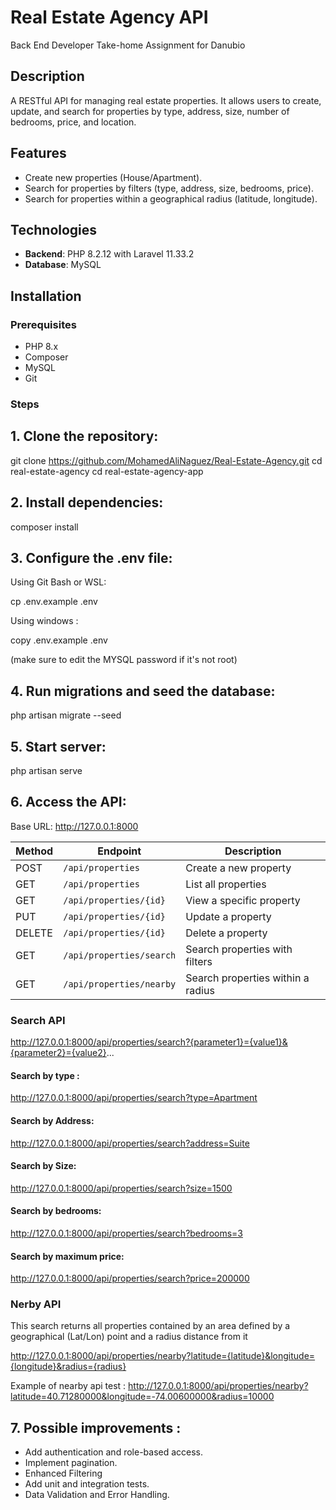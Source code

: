 # Real Estate Agency API 
 Back End Developer Take-home Assignment for Danubio

## Description
A RESTful API for managing real estate properties. It allows users to create, update, and search for properties by type, address, size, number of bedrooms, price, and location.

## Features
- Create new properties (House/Apartment).
- Search for properties by filters (type, address, size, bedrooms, price).
- Search for properties within a geographical radius (latitude, longitude).

## Technologies
- **Backend**: PHP 8.2.12 with Laravel 11.33.2
- **Database**: MySQL

## Installation

### Prerequisites
- PHP 8.x
- Composer
- MySQL
- Git

### Steps
## 1. Clone the repository:  

   git clone https://github.com/MohamedAliNaguez/Real-Estate-Agency.git
   cd real-estate-agency
   cd real-estate-agency-app

## 2. Install dependencies:

   composer install

## 3. Configure the .env file:

Using Git Bash or WSL:

 cp .env.example .env

Using windows : 

copy .env.example .env


(make sure to edit the MYSQL password if it's not root)

## 4. Run migrations and seed the database:

  php artisan migrate --seed

## 5. Start server: 

  php artisan serve

## 6. Access the API:

Base URL: http://127.0.0.1:8000

| Method | Endpoint                | Description                              |
|--------|-------------------------|------------------------------------------|
| POST   | `/api/properties`       | Create a new property                   |
| GET    | `/api/properties`       | List all properties                     |
| GET    | `/api/properties/{id}`  | View a specific property                |
| PUT    | `/api/properties/{id}`  | Update a property                       |
| DELETE | `/api/properties/{id}`  | Delete a property                       |
| GET    | `/api/properties/search`| Search properties with filters          |
| GET    | `/api/properties/nearby`| Search properties within a radius       |

### Search API 

http://127.0.0.1:8000/api/properties/search?{parameter1}={value1}&{parameter2}={value2}...

#### Search by type : 

 http://127.0.0.1:8000/api/properties/search?type=Apartment

#### Search by Address:

http://127.0.0.1:8000/api/properties/search?address=Suite

#### Search by Size:

http://127.0.0.1:8000/api/properties/search?size=1500

#### Search by bedrooms:

http://127.0.0.1:8000/api/properties/search?bedrooms=3

#### Search by maximum price:

http://127.0.0.1:8000/api/properties/search?price=200000


### Nerby API 

This search  returns all properties contained by an area defined by a geographical (Lat/Lon) point and a radius distance from it

http://127.0.0.1:8000/api/properties/nearby?latitude={latitude}&longitude={longitude}&radius={radius}

Example of nearby api test : http://127.0.0.1:8000/api/properties/nearby?latitude=40.71280000&longitude=-74.00600000&radius=10000

## 7. Possible improvements :

+ Add authentication and role-based access.
+ Implement pagination.
+ Enhanced Filtering
+ Add unit and integration tests.
+ Data Validation and Error Handling.





